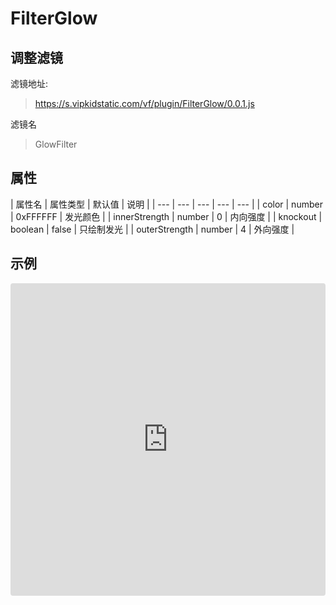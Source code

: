 # FilterGlow

## 调整滤镜
滤镜地址:
> https://s.vipkidstatic.com/vf/plugin/FilterGlow/0.0.1.js

滤镜名
> GlowFilter 

## 属性

| 属性名 | 属性类型 | 默认值 | 说明 |
| --- | --- | --- | --- | --- |
| color | number | 0xFFFFFF | 发光颜色 |
| innerStrength | number | 0 | 内向强度 |
| knockout | boolean | false | 只绘制发光 |
| outerStrength | number | 4 | 外向强度 |


## 示例

<iframe
     src="https://codesandbox.io/embed/glowfilter-0lqgw?fontsize=14&hidenavigation=1&module=%2Fsrc%2Fcomponents.ts&theme=dark"
     style="width:100%; height:500px; border:0; border-radius: 4px; overflow:hidden;"
     title="GlowFilter"
     allow="accelerometer; ambient-light-sensor; camera; encrypted-media; geolocation; gyroscope; hid; microphone; midi; payment; usb; vr"
     sandbox="allow-forms allow-modals allow-popups allow-presentation allow-same-origin allow-scripts"
   ></iframe>